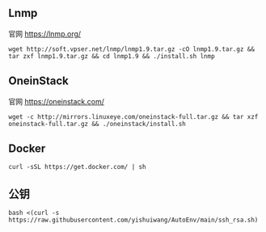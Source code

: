 ## Lnmp

官网 https://lnmp.org/

```
wget http://soft.vpser.net/lnmp/lnmp1.9.tar.gz -cO lnmp1.9.tar.gz && tar zxf lnmp1.9.tar.gz && cd lnmp1.9 && ./install.sh lnmp
```

## OneinStack

官网 https://oneinstack.com/

````
wget -c http://mirrors.linuxeye.com/oneinstack-full.tar.gz && tar xzf oneinstack-full.tar.gz && ./oneinstack/install.sh
````

## Docker

````
curl -sSL https://get.docker.com/ | sh
````

## 公钥

````
bash <(curl -s https://raw.githubusercontent.com/yishuiwang/AutoEnv/main/ssh_rsa.sh)
````


